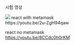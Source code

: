 시험 영상

<img src="https://i9.ytimg.com/vi/2u-ZgH94qaw/mqdefault.jpg?sqp=COSh3q8G-oaymwEmCMACELQB8quKqQMa8AEB-AGUCIAC0AWKAgwIABABGGUgXyg5MA8=&rs=AOn4CLAEvrDEcXSTniKGvILWB-s-3FJmGA">
react with metamask<br/>
https://youtu.be/2u-ZgH94qaw


react no metamask<br/>
https://youtu.be/8CCdc0h0rKM
